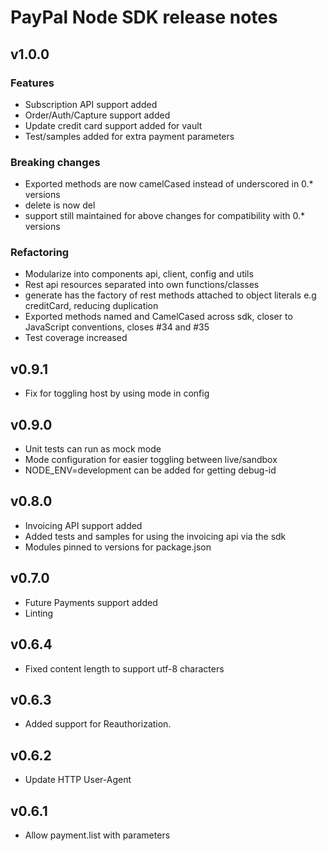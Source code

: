 PayPal Node SDK release notes
============================

v1.0.0
----

### Features
* Subscription API support added
* Order/Auth/Capture support added
* Update credit card support added for vault
* Test/samples added for extra payment parameters

### Breaking changes
* Exported methods are now camelCased instead of underscored in 0.* versions
* delete is now del
* support still maintained for above changes for compatibility with 0.* versions

### Refactoring
* Modularize into components api, client, config and utils
* Rest api resources separated into own functions/classes
* generate has the factory of rest methods attached to object literals e.g creditCard, reducing duplication
* Exported methods named and CamelCased across sdk, closer to JavaScript conventions, closes #34 and #35
* Test coverage increased

v0.9.1
----
* Fix for toggling host by using mode in config

v0.9.0
----
* Unit tests can run as mock mode
* Mode configuration for easier toggling between live/sandbox
* NODE_ENV=development can be added for getting debug-id

v0.8.0
-----
* Invoicing API support added 
* Added tests and samples for using the invoicing api via the sdk
* Modules pinned to versions for package.json

v0.7.0
-----
* Future Payments support added
* Linting

v0.6.4
-----
* Fixed content length to support utf-8 characters

v0.6.3
-----
* Added support for Reauthorization.

v0.6.2
-----
* Update HTTP User-Agent

v0.6.1
-----
* Allow payment.list with parameters
